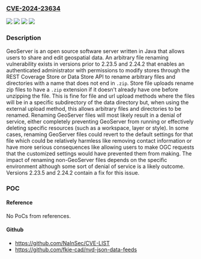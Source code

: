 ### [CVE-2024-23634](https://cve.mitre.org/cgi-bin/cvename.cgi?name=CVE-2024-23634)
![](https://img.shields.io/static/v1?label=Product&message=geoserver&color=blue)
![](https://img.shields.io/static/v1?label=Version&message=%3D%20%3C%202.23.5%20&color=brighgreen)
![](https://img.shields.io/static/v1?label=Vulnerability&message=CWE-20%3A%20Improper%20Input%20Validation&color=brighgreen)
![](https://img.shields.io/static/v1?label=Vulnerability&message=CWE-73%3A%20External%20Control%20of%20File%20Name%20or%20Path&color=brighgreen)

### Description

GeoServer is an open source software server written in Java that allows users to share and edit geospatial data. An arbitrary file renaming vulnerability exists in versions prior to 2.23.5 and 2.24.2 that enables an authenticated administrator with permissions to modify stores through the REST Coverage Store or Data Store API to rename arbitrary files and directories with a name that does not end in `.zip`. Store file uploads rename zip files to have a `.zip` extension if it doesn't already have one before unzipping the file.  This is fine for file and url upload methods where the files will be in a specific subdirectory of the data directory but, when using the external upload method, this allows arbitrary files and directories to be renamed. Renaming GeoServer files will most likely result in a denial of service, either completely preventing GeoServer from running or effectively deleting specific resources (such as a workspace, layer or style).  In some cases, renaming GeoServer files could revert to the default settings for that file which could be relatively harmless like removing contact information or have more serious consequences like allowing users to make OGC requests that the customized settings would have prevented them from making. The impact of renaming non-GeoServer files depends on the specific environment although some sort of denial of service is a likely outcome. Versions 2.23.5 and 2.24.2 contain a fix for this issue.

### POC

#### Reference
No PoCs from references.

#### Github
- https://github.com/NaInSec/CVE-LIST
- https://github.com/fkie-cad/nvd-json-data-feeds

